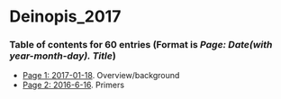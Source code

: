 # Deinopis_2017

### Table of contents for 60 entries (Format is *Page: Date(with year-month-day). Title*)        
* [Page 1: 2017-01-18](#id-section1). Overview/background
* [Page 2: 2016-6-16](#id-section2). Primers
